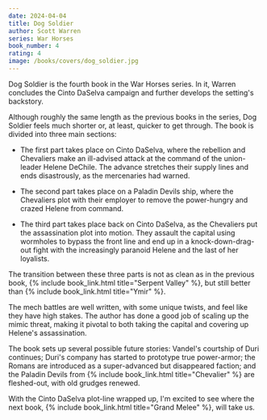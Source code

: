 ```yaml
---
date: 2024-04-04
title: Dog Soldier
author: Scott Warren
series: War Horses
book_number: 4
rating: 4
image: /books/covers/dog_soldier.jpg
---
```


<span class="book-title">Dog Soldier</span> is the fourth book in the War
Horses series. In it, Warren concludes the Cinto DaSelva campaign and further
develops the setting's backstory.

Although roughly the same length as the previous books in the series, <span
class="book-title">Dog Soldier</span> feels much shorter or, at least, quicker
to get through. The book is divided into three main sections:

- The first part takes place on Cinto DaSelva, where the rebellion and
  Chevaliers make an ill-advised attack at the command of the union-leader
  Helene DeChile. The advance stretches their supply lines and ends
  disastrously, as the mercenaries had warned.

- The second part takes place on a Paladin Devils ship, where the Chevaliers
  plot with their employer to remove the power-hungry and crazed Helene from
  command.

- The third part takes place back on Cinto DaSelva, as the Chevaliers put the
  assassination plot into motion. They assault the capital using wormholes to
  bypass the front line and end up in a knock-down-drag-out fight with the
  increasingly paranoid Helene and the last of her loyalists.

The transition between these three parts is not as clean as in the previous
book, {% include book_link.html title="Serpent Valley" %}, but still better
than {% include book_link.html title="Ymir" %}.

The mech battles are well written, with some unique twists, and feel like they
have high stakes. The author has done a good job of scaling up the mimic
threat, making it pivotal to both taking the capital and covering up Helene's
assassination.

The book sets up several possible future stories: Vandel's courtship of Duri
continues; Duri's company has started to prototype true power-armor; the
Romans are introduced as a super-advanced but disappeared faction; and the
Paladin Devils from {% include book_link.html title="Chevalier" %} are
fleshed-out, with old grudges renewed.

With the Cinto DaSelva plot-line wrapped up, I'm excited to see where the next
book, {% include book_link.html title="Grand Melee" %}, will take us.
